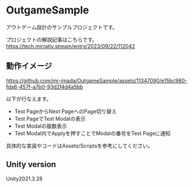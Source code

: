 # OutgameSample
アウトゲーム設計のサンプルプロジェクトです。

プロジェクトの解説記事はこちらです。  
https://tech.mirrativ.stream/entry/2023/09/22/112042

## 動作イメージ

https://github.com/mr-imada/OutgameSample/assets/11347090/e15bc980-fda6-457f-a7b0-93d2f4d4a5bb

以下が行なえます。
- Test PageからNext PageへのPage切り替え
- Test PageでTest Modalの表示
- Test Modalの複数表示
- Test Modal内でApplyを押すことでModalの番号をTest Pageに通知

具体的な実装やコードはAssets/Scriptsを参考にしてください。

## Unity version
Unity2021.3.28
